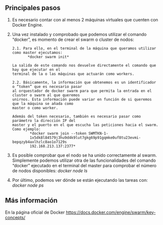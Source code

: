## Principales pasos

1. Es necesario contar con al menos 2 máquinas virtuales que cuenten con Docker Engine.

2. Una vez instalado y comprobado que podemos utilizar el comando “docker”, es momento de crear el
swarm o cluster de nodos:

       2.1. Para ello, en el terminal de la máquina que queramos utilizar como master ejecutamos:
              *docker swarm init*

       La salida de este comando nos devuelve directamente el comando que hay que ejecutar en el
       terminal de la o las máquinas que actuarán como workers. 

       2.2. Básicamente, la información que obtenemos es un identificador o “token” que es necesario pasar 
       al orquestador de docker swarm para que permita la entrada en el cluster o swarm al que queremos 
       unirnos. Esta información puede variar en función de si queremos que la máquina se añada como
       master o como worker.

       Además del token necesario, también es necesario pasar como parámetro la dirección IP del
       master y el puerto en el que escucha las peticiones hacia el swarm. Como ejemplo:
               *docker swarm join --token SWMTKN-1-
               1x5dk8l84579j3hu9d4k9lut7gkg69p91gqmke0uf8tu23evmi-bepqzyb4axlhzlc8ao1o7129s
               192.168.213.137:2377*
               
3. Es posible comprobar que el nodo se ha unido correctamente al swarm. Simplemente
podemos utilizar otra de las funcionalidades del comando “docker” ejecutado en el terminal
del master para comprobar el número de nodos disponibles:
       *docker node ls*

4. Por último, podemos ver dónde se están ejecutando las tareas con:
       *docker node ps*
       
       
       
## Más información
En la página oficial de Docker https://docs.docker.com/engine/swarm/key-concepts/
